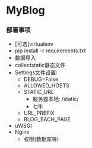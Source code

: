 # MyBlog

### 部署事项
- [可选]virtualenv
- pip install -r requirements.txt
- 数据导入
- collectstatic静态文件
- Settings文件设置:
    - DEBUG=False
    - ALLOWED_HOSTS
    - STATIC_URL
        - 服务器本地: /static/
        - 七牛
    - URL_PREFIX
    - BLOG_EACH_PAGE
-  uWSGI
-  Nginx
    - 权限(数据库等)
